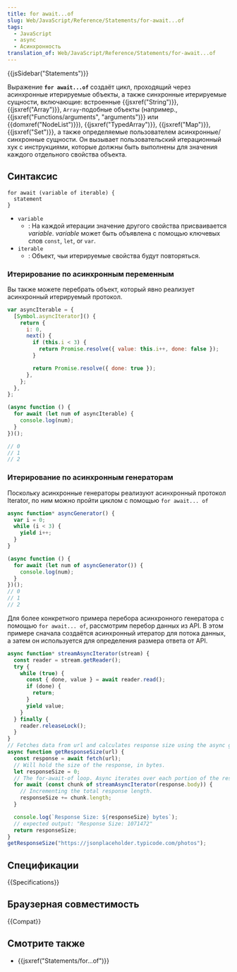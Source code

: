 ```yaml
---
title: for await...of
slug: Web/JavaScript/Reference/Statements/for-await...of
tags:
  - JavaScript
  - async
  - Асинхронность
translation_of: Web/JavaScript/Reference/Statements/for-await...of
---
```


{{jsSidebar("Statements")}}

Выражение **`for await...of`** создаёт цикл, проходящий через асинхронные итерируемые объекты, а также синхронные итерируемые сущности, включающие: встроенные {{jsxref("String")}}, {{jsxref("Array")}}, `Array`-подобные объекты (например., {{jsxref("Functions/arguments", "arguments")}} или {{domxref("NodeList")}}), {{jsxref("TypedArray")}}, {{jsxref("Map")}}, {{jsxref("Set")}}, а также определяемые пользователем асинхронные/синхронные сущности. Он вызывает пользовательский итерационный хук с инструкциями, которые должны быть выполнены для значения каждого отдельного свойства объекта.

## Синтаксис

```
for await (variable of iterable) {
  statement
}
```

- `variable`
  - : На каждой итерации значение другого свойства присваивается _variable_. _variable_ может быть объявлена с помощью ключевых слов `const`, `let`, or `var`.
- `iterable`
  - : Объект, чьи итерируемые свойства будут повторяться.

### Итерирование по асинхронным переменным

Вы также можете перебрать объект, который явно реализует асинхронный итерируемый протокол.

```js
var asyncIterable = {
  [Symbol.asyncIterator]() {
    return {
      i: 0,
      next() {
        if (this.i < 3) {
          return Promise.resolve({ value: this.i++, done: false });
        }

        return Promise.resolve({ done: true });
      },
    };
  },
};

(async function () {
  for await (let num of asyncIterable) {
    console.log(num);
  }
})();

// 0
// 1
// 2
```

### Итерирование по асинхронным генераторам

Поскольку асинхронные генераторы реализуют асинхронный протокол Iterator, по ним можно пройти циклом с помощью `for await... of`

```js
async function* asyncGenerator() {
  var i = 0;
  while (i < 3) {
    yield i++;
  }
}

(async function () {
  for await (let num of asyncGenerator()) {
    console.log(num);
  }
})();
// 0
// 1
// 2
```

Для более конкретного примера перебора асинхронного генератора с помощью `for await... of`, рассмотрим перебор данных из API. В этом примере сначала создаётся асинхронный итератор для потока данных, а затем он используется для определения размера ответа от API.

```js
async function* streamAsyncIterator(stream) {
  const reader = stream.getReader();
  try {
    while (true) {
      const { done, value } = await reader.read();
      if (done) {
        return;
      }
      yield value;
    }
  } finally {
    reader.releaseLock();
  }
}
// Fetches data from url and calculates response size using the async generator.
async function getResponseSize(url) {
  const response = await fetch(url);
  // Will hold the size of the response, in bytes.
  let responseSize = 0;
  // The for-await-of loop. Async iterates over each portion of the response.
  for await (const chunk of streamAsyncIterator(response.body)) {
    // Incrementing the total response length.
    responseSize += chunk.length;
  }

  console.log(`Response Size: ${responseSize} bytes`);
  // expected output: "Response Size: 1071472"
  return responseSize;
}
getResponseSize("https://jsonplaceholder.typicode.com/photos");
```

## Спецификации

{{Specifications}}

## Браузерная совместимость

{{Compat}}

## Смотрите также

- {{jsxref("Statements/for...of")}}
